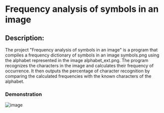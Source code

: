 # Frequency analysis of symbols in an image

## Description:
The project "Frequency analysis of symbols in an image" is a program that compiles a frequency dictionary of symbols in an image symbols.png using the alphabet represented in the image alphabet_ext.png. The program recognizes the characters in the image and calculates their frequency of occurrence. It then outputs the percentage of character recognition by comparing the calculated frequencies with the known characters of the alphabet.
### Demonstration
![image](https://github.com/Alexander-Domnenko/homework_computer_vision/assets/91257943/f5d74a1b-455f-483a-a94e-dd96ddf3a99e)
